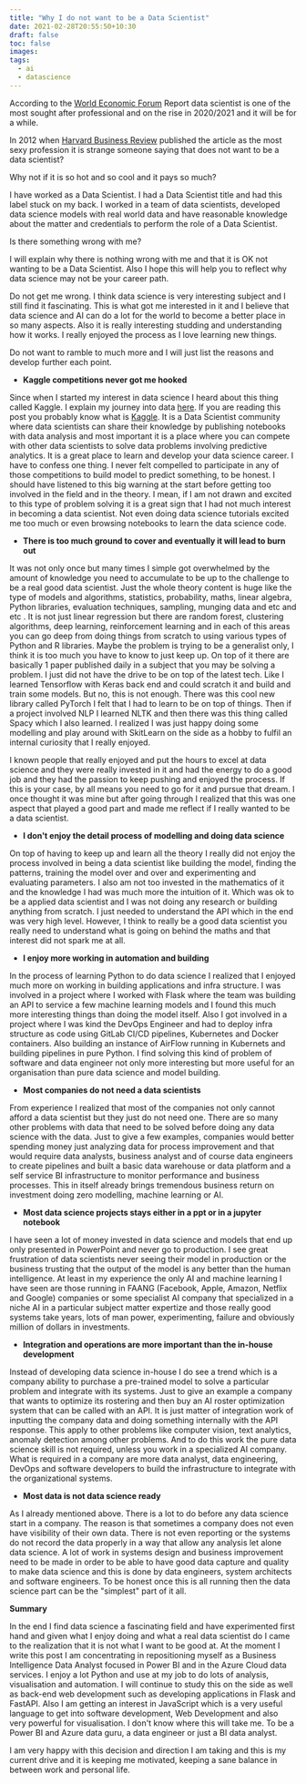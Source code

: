 ```yaml
---
title: "Why I do not want to be a Data Scientist"
date: 2021-02-28T20:55:50+10:30
draft: false
toc: false
images:
tags:
  - ai
  - datascience
---
```


According to the [World Economic Forum](https://www.weforum.org/reports/the-future-of-jobs-report-2020/in-full/chapter-2-forecasts-for-labour-market-evolution-in-2020-2025#2-2-emerging-and-declining-jobs) Report data scientist is one of the most sought after professional and on the rise in 2020/2021 and it will be for a while.

In 2012 when [Harvard Business Review](https://hbr.org/2012/10/data-scientist-the-sexiest-job-of-the-21st-century) published the article as the most sexy profession it is strange someone saying that does not want to be a data scientist? 

Why not if it is so hot and so cool and it pays so much?

I have worked as a Data Scientist. I had a Data Scientist title and had this label stuck on my back. I worked in a team of data scientists, developed data science models with real world data and have reasonable knowledge about the matter and credentials to perform the role of a Data Scientist.

Is there something wrong with me?

I will explain why there is nothing wrong with me and that it is OK not wanting to be a Data Scientist. Also I hope this will help you to reflect why data science may not be your career path.

Do not get me wrong. I think data science is very interesting subject and I still find it fascinating. This is what got me interested in it and I believe that data science and AI can do a lot for the world to become a better place in so many aspects. Also it is really interesting studding and understanding how it works. I really enjoyed the process as I love learning new things.

Do not want to ramble to much more and I will just list the reasons and develop further each point.

- **Kaggle competitions never got me hooked**

Since when I started my interest in data science I heard about this thing called Kaggle. I explain my journey into data [here](https://petodata.space/2019/05/29/my-journey-into-the-data-world/). If you are reading this post you probably know what is [Kaggle](https://www.kaggle.com/). It is a Data Scientist community where data scientists can share their knowledge by publishing notebooks with data analysis and most important it is a place where you can compete with other data scientists to solve data problems involving predictive analytics.
It is a great place to learn and develop your data science career.
I have to confess one thing. I never felt compelled to participate in any of those competitions to build model to predict something, to be honest. I should have listened to this big warning at the start before getting too involved in the field and in the theory. 
I mean, if I am not drawn and excited to this type of problem solving it is a great sign that I had not much interest in becoming a data scientist. Not even doing data science tutorials excited me too much or even browsing notebooks to learn the data science code.

- **There is too much ground to cover and eventually it will lead to burn out**

It was not only once but many times I simple got overwhelmed by the amount of knowledge you need to accumulate to be up to the challenge to be a real good data scientist. Just the whole theory content is huge like the type of models and algorithms, statistics, probability, maths, linear algebra, Python libraries, evaluation techniques, sampling, munging data and etc and etc . It is not just linear regression but there are random forest, clustering algorithms, deep learning, reinforcement learning and in each of this areas you can go deep from doing things from scratch to using various types of Python and R libraries. 
Maybe the problem is trying to be a generalist only, I think it is too much you have to know to just keep up. On top of it there are basically 1 paper published daily in a subject that you may be solving a problem. I just did not have the drive to be on top of the latest tech. 
Like I learned Tensorflow with Keras back end and could scratch it and build and train some models. But no, this is not enough. There was this cool new library called PyTorch I felt that I had to learn to be on top of things. 
Then if a project involved NLP I learned NLTK and then there was this thing called Spacy which I also learned.
I realized I was just happy doing some modelling and play around with SkitLearn on the side as a hobby to fulfil an internal curiosity that I really enjoyed.

I known people that really enjoyed and put the hours to excel at data science and they were really invested in it and had the energy to do a good job and they had the passion to keep pushing and enjoyed the process.
If this is your case, by all means you need to go for it and pursue that dream. I once thought it was mine but after going through I realized that this was one aspect that played a good part and made me reflect if I really wanted to be a data scientist.

- **I don't enjoy the detail process of modelling and doing data science**

On top of having to keep up and learn all the theory I really did not enjoy the process involved in being a data scientist like building the model, finding the patterns, training the model over and over and experimenting and evaluating parameters. 
I also am not too invested in the mathematics of it and the knowledge I had was much more the intuition of it. Which was ok to be a applied data scientist and I was not doing any research or building anything from scratch. I just needed to understand the API which in the end was very high level. 
However, I think to really be a good data scientist you really need to understand what is going on behind the maths and that interest did not spark me at all.

- **I enjoy more working in automation and building**

In the process of learning Python to do data science I realized that I enjoyed much more on working in building applications and infra structure. I was involved in a project where I worked with Flask where the team was building an API to service a few machine learning models and I found this much more interesting things than doing the model itself.
Also I got involved in a project where I was kind the DevOps Engineer and had to deploy infra structure as code using GitLab CI/CD pipelines, Kubernetes and Docker containers. Also building an instance of AirFlow running in Kubernets and building pipelines in pure Python. I find solving this kind of problem of software and data engineer not only more interesting but more useful for an organisation than pure data science and model building.

- **Most companies do not need a data scientists**

From experience I realized that most of the companies not only cannot afford a data scientist but they just do not need one. There are so many other problems with data that need to be solved before doing any data science with the data.
Just to give a few examples, companies would better spending money just analyzing data for process improvement and that would require data analysts, business analyst and of course data engineers to create pipelines and built a basic data warehouse or data platform and a self service BI infrastructure to monitor performance and business processes.
This in itself already brings tremendous business return on investment doing zero modelling, machine learning or AI.

- **Most data science projects stays either in a ppt or in a jupyter notebook**

I have seen a lot of money invested in data science and models that end up only presented in PowerPoint and never go to production. I see great frustration of data scientists never seeing their model in production or the business trusting that the output of the model is any better than the human intelligence.
At least in my experience the only AI and machine learning I have seen are those running in FAANG (Facebook, Apple, Amazon, Netflix and Google) companies or some specialist AI company that specialized in a niche AI in a particular subject matter expertize and those really good systems take years, lots of man power, experimenting, failure and obviously million of dollars in investments.

- **Integration and operations are more important than the in-house development**

Instead of developing data science in-house I do see a trend which is a company ability to purchase a pre-trained model to solve a particular problem and integrate with its systems.
Just to give an example a company that wants to optimize its rostering and then buy an AI roster optimization system that can be called with an API. It is just matter of integration work of inputting the company data and doing something internally with the API response.
This apply to other problems like computer vision, text analytics, anomaly detection among other problems.
And to do this work the pure data science skill is not required, unless you work in a specialized AI company. What is required in a company are more data analyst, data engineering, DevOps and software developers to build the infrastructure to integrate with the organizational systems.

- **Most data is not data science ready**

As I already mentioned above. There is a lot to do before any data science start in a company. The reason is that sometimes a company does not even have visibility of their own data. There is not even reporting or the systems do not record the data properly in a way that allow any analysis let alone data science.
A lot of work in systems design and business improvement need to be made in order to be able to have good data capture and quality to make data science and this is done by data engineers, system architects and software engineers. To be honest once this is all running then the data science part can be the "simplest" part of it all.

**Summary**

In the end I find data science a fascinating field and have experimented first hand and given what I enjoy doing and what a real data scientist do I came to the realization that it is not what I want to be good at. At the moment I write this post I am concentrating in repositioning myself as a Business Intelligence Data Analyst focused in Power BI and in the Azure Cloud data services.
I enjoy a lot Python and use at my job to do lots of analysis, visualisation and automation. I will continue to study this on the side as well as back-end web development such as developing applications in Flask and FastAPI. Also I am getting an interest in JavaScript which is a very useful language to get into software development, Web Development and also very powerful for visualisation.
I don't know where this will take me. To be a Power BI and Azure data guru, a data engineer or just a BI data analyst.

I am very happy with this decision and direction I am taking and this is my current drive and it is keeping me motivated, keeping a sane balance in between work and personal life.





